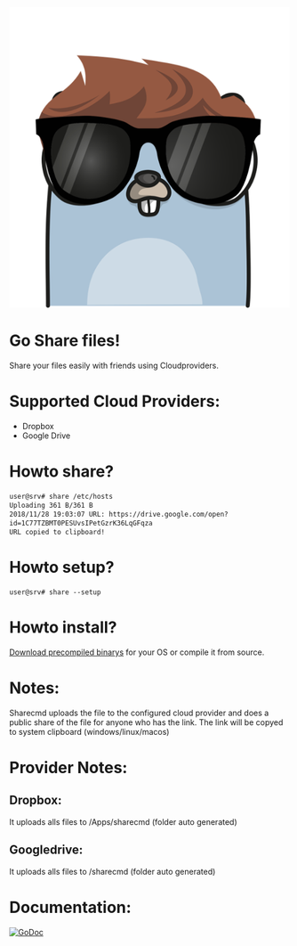 ![gopher](gopher.png)

# Go Share files!

Share your files easily with friends using Cloudproviders.

# Supported Cloud Providers:

* Dropbox
* Google Drive

# Howto share?

```
user@srv# share /etc/hosts
Uploading 361 B/361 B
2018/11/28 19:03:07 URL: https://drive.google.com/open?id=1C77TZBMT0PESUvsIPetGzrK36LqGFqza
URL copied to clipboard!
```

# Howto setup?

```
user@srv# share --setup
```

# Howto install?

[Download precompiled binarys](https://github.com/mschneider82/sharecmd/releases) for your OS
or compile it from source.

# Notes:
Sharecmd uploads the file to the configured cloud provider and does a public
share of the file for anyone who has the link. The link will be copyed to system
clipboard (windows/linux/macos)

# Provider Notes:

## Dropbox:
It uploads alls files to /Apps/sharecmd (folder auto generated)

## Googledrive:
It uploads alls files to /sharecmd (folder auto generated)


# Documentation:
[![GoDoc](https://godoc.org/github.com/mschneider82/easygo?status.svg)](https://godoc.org/github.com/mschneider82/easygo)
